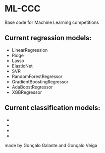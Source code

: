# ML-CCC
Base code for Machine Learning competitions


## Current regression models:
  - LinearRegression
  - Ridge
  - Lasso
  - ElasticNet
  - SVR
  - RandomForestRegressor
  - GradientBoostingRegressor
  - AdaBoostRegressor
  - XGBRegressor
  
## Current classification models:
  -
  -
  -
  -
 
 
 
 
 
 made by Gonçalo Galante and Gonçalo Veiga
